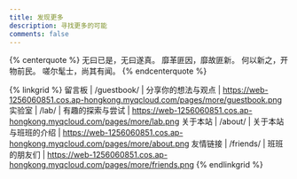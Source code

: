 ```yaml
---
title: 发现更多
description: 寻找更多的可能
comments: false
---
```


{% centerquote %}
无曰已是，无曰遂真。
靡革匪因，靡故匪新。
何以新之，开物前民。
嗟尔髦士，尚其有闻。
{% endcenterquote %}

{% linkgrid %}
留言板 | /guestbook/ | 分享你的想法与观点 | https://web-1256060851.cos.ap-hongkong.myqcloud.com/pages/more/guestbook.png
实验室 | /lab/ | 有趣的探索与尝试 | https://web-1256060851.cos.ap-hongkong.myqcloud.com/pages/more/lab.png
关于本站 | /about/ | 关于本站与班班的介绍 | https://web-1256060851.cos.ap-hongkong.myqcloud.com/pages/more/about.png
友情链接 | /friends/ | 班班的朋友们 | https://web-1256060851.cos.ap-hongkong.myqcloud.com/pages/more/friends.png
{% endlinkgrid %}